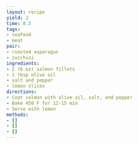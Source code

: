 ```yaml
---
layout: recipe
yield: 2
time: 0.5
tags:
- seafood
- meat
pair:
- roasted asparagus
- zucchini
ingredients:
- 2 (6 oz) salmon fillets
- 1 tbsp olive oil
- salt and pepper
- lemon slices
directions:
- Coat salmon with olive oil, salt, and pepper
- Bake 450 F for 12-15 min
- Serve with lemon
methods:
- []
- []
- []
---
```

